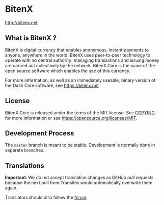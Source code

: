 BitenX
===============================

http://bitenx.net


What is BitenX ?
----------------

BitenX is digital currency that enables anonymous, instant
payments to anyone, anywhere in the world. BitenX uses peer-to-peer technology
to operate with no central authority: managing transactions and issuing money
are carried out collectively by the network. BitenX Core is the name of the open
source software which enables the use of this currency.

For more information, as well as an immediately useable, binary version of
the Dash Core software, see https://bitenx.net


License
-------

BitenX Core is released under the terms of the MIT license. See [COPYING](COPYING) for more
information or see https://opensource.org/licenses/MIT.

Development Process
-------------------

The `master` branch is meant to be stable. Development is normally done in separate branches.

Translations
------------

**Important**: We do not accept translation changes as GitHub pull requests because the next
pull from Transifex would automatically overwrite them again.

Translators should also follow the [forum](https://www.dash.org/forum/topic/dash-worldwide-collaboration.88/).
